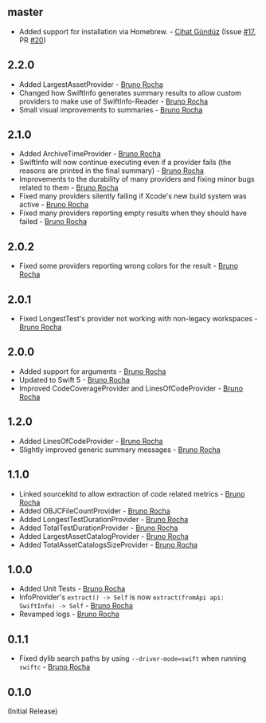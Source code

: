 <!--

// Please add your own contribution below inside the Current Release section. The version numbers will be updated
// once we deploy a new version.
//
// These docs are aimed for us developers to make things easier to maintain, so don't worry
// about getting too technical here.

-->

## master
* Added support for installation via Homebrew. - [Cihat Gündüz](https://github.com/Dschee) (Issue [#17](https://github.com/rockbruno/SwiftInfo/issues/17), PR [#20](https://github.com/rockbruno/SwiftInfo/pull/20))

## 2.2.0
* Added LargestAssetProvider - [Bruno Rocha](https://github.com/rockbruno)
* Changed how SwiftInfo generates summary results to allow custom providers to make use of SwiftInfo-Reader - [Bruno Rocha](https://github.com/rockbruno)
* Small visual improvements to summaries - [Bruno Rocha](https://github.com/rockbruno)

## 2.1.0
* Added ArchiveTimeProvider - [Bruno Rocha](https://github.com/rockbruno)
* SwiftInfo will now continue executing even if a provider fails (the reasons are printed in the final summary) - [Bruno Rocha](https://github.com/rockbruno)
* Improvements to the durability of many providers and fixing minor bugs related to them - [Bruno Rocha](https://github.com/rockbruno)
* Fixed many providers silently failing if Xcode's new build system was active - [Bruno Rocha](https://github.com/rockbruno)
* Fixed many providers reporting empty results when they should have failed - [Bruno Rocha](https://github.com/rockbruno)

## 2.0.2
* Fixed some providers reporting wrong colors for the result - [Bruno Rocha](https://github.com/rockbruno)

## 2.0.1
* Fixed LongestTest's provider not working with non-legacy workspaces - [Bruno Rocha](https://github.com/rockbruno)

## 2.0.0
* Added support for arguments - [Bruno Rocha](https://github.com/rockbruno)
* Updated to Swift 5 - [Bruno Rocha](https://github.com/rockbruno)
* Improved CodeCoverageProvider and LinesOfCodeProvider - [Bruno Rocha](https://github.com/rockbruno)

## 1.2.0
* Added LinesOfCodeProvider - [Bruno Rocha](https://github.com/rockbruno)
* Slightly improved generic summary messages - [Bruno Rocha](https://github.com/rockbruno)

## 1.1.0
* Linked sourcekitd to allow extraction of code related metrics - [Bruno Rocha](https://github.com/rockbruno)
* Added OBJCFileCountProvider - [Bruno Rocha](https://github.com/rockbruno)
* Added LongestTestDurationProvider - [Bruno Rocha](https://github.com/rockbruno)
* Added TotalTestDurationProvider - [Bruno Rocha](https://github.com/rockbruno)
* Added LargestAssetCatalogProvider - [Bruno Rocha](https://github.com/rockbruno)
* Added TotalAssetCatalogsSizeProvider - [Bruno Rocha](https://github.com/rockbruno)

## 1.0.0
* Added Unit Tests - [Bruno Rocha](https://github.com/rockbruno)
* InfoProvider's `extract() -> Self` is now `extract(fromApi api: SwiftInfo) -> Self` - [Bruno Rocha](https://github.com/rockbruno)
* Revamped logs - [Bruno Rocha](https://github.com/rockbruno)

## 0.1.1
* Fixed dylib search paths by using `--driver-mode=swift` when running `swiftc` - [Bruno Rocha](https://github.com/rockbruno)

## 0.1.0
(Initial Release)
